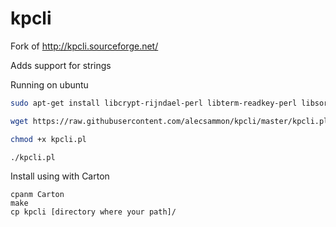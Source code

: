 kpcli
=====

Fork of http://kpcli.sourceforge.net/

Adds support for strings

Running on ubuntu

```sh
sudo apt-get install libcrypt-rijndael-perl libterm-readkey-perl libsort-naturally-perl libfile-keepass-perl libterm-shellui-perl libterm-readline-gnu-perl libclone-perl

wget https://raw.githubusercontent.com/alecsammon/kpcli/master/kpcli.pl

chmod +x kpcli.pl

./kpcli.pl
```

Install using with Carton

	cpanm Carton
	make
	cp kpcli [directory where your path]/

